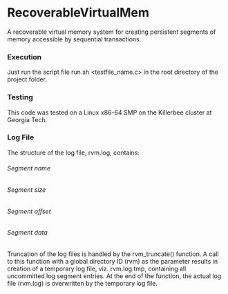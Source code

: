 RecoverableVirtualMem
=====================

A recoverable virtual memory system for creating persistent segments of memory accessible by sequential transactions.

### Execution
Just run the script file run.sh <testfile_name.c> in the root directory of the project folder.

### Testing
This code was tested on a Linux x86-64 SMP on the Killerbee cluster at Georgia Tech.

### Log File
The structure of the log file, rvm.log, contains:
###### Segment name
###### Segment size
###### Segment offset
###### Segment data
Truncation of the log files is handled by the rvm_truncate() function. A call to this function with a global directory ID (rvm) as the parameter results in creation of a temporary log file, viz. rvm.log.tmp, containing all uncommitted log segment entries. At the end of the function, the actual log file (rvm.log) is overwritten by the temporary log file.
